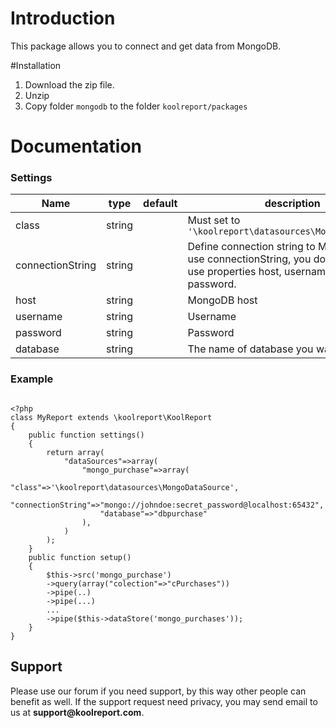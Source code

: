 # Introduction

This package allows you to connect and get data from MongoDB.

#Installation

1. Download the zip file.
2. Unzip
3. Copy folder `mongodb` to the folder `koolreport/packages`

# Documentation

### Settings

|Name|type|default|description|
|----------|---------|---------|----------------|
|class|string||	Must set to `'\koolreport\datasources\MongoDataSource'`|
|connectionString|string||Define connection string to MongoDB. If you use connectionString, you do not need to use properties host, username and password.|
|host|string||MongoDB host|
|username|string||Username|
|password|string||Password|
|database|string||The name of database you want to connect|

### Example

```

<?php
class MyReport extends \koolreport\KoolReport
{
    public function settings()
    {
        return array(
            "dataSources"=>array(
                "mongo_purchase"=>array(
                    "class"=>'\koolreport\datasources\MongoDataSource',
                    "connectionString"=>"mongo://johndoe:secret_password@localhost:65432",
                    "database"=>"dbpurchase"
                ),
            )
        );
    }
    public function setup()
    {
        $this->src('mongo_purchase')
        ->query(array("colection"=>"cPurchases"))
        ->pipe(..)
        ->pipe(...)
        ...
        ->pipe($this->dataStore('mongo_purchases'));
    }
}
```

## Support

Please use our forum if you need support, by this way other people can benefit as well. If the support request need privacy, you may send email to us at __support@koolreport.com__.